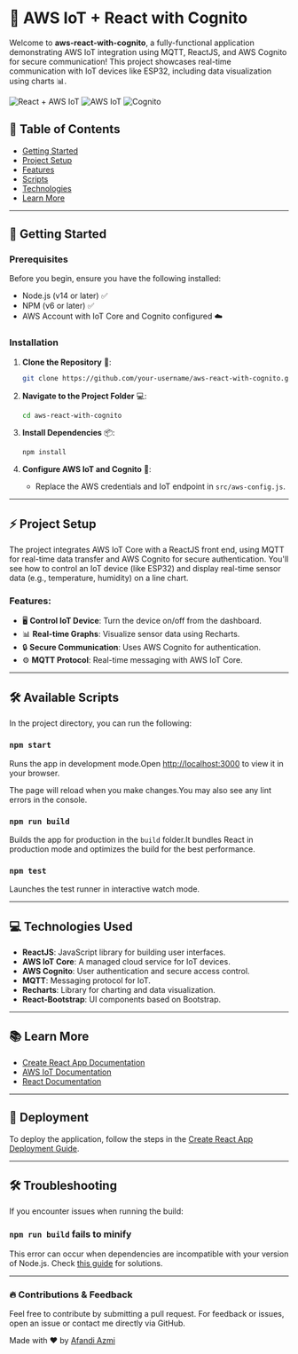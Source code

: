 # 🚀 AWS IoT + React with Cognito

Welcome to **aws-react-with-cognito**, a fully-functional application demonstrating AWS IoT integration using MQTT, ReactJS, and AWS Cognito for secure communication! This project showcases real-time communication with IoT devices like ESP32, including data visualization using charts 📊.

![React + AWS IoT](https://img.shields.io/badge/react-v17-blue.svg) ![AWS IoT](https://img.shields.io/badge/AWS-IoT-orange.svg) ![Cognito](https://img.shields.io/badge/AWS-Cognito-yellowgreen.svg)

## 📖 Table of Contents

- [Getting Started](#-getting-started)
- [Project Setup](#-project-setup)
- [Features](#-features)
- [Scripts](#-available-scripts)
- [Technologies](#-technologies-used)
- [Learn More](#-learn-more)

---

## 🎯 Getting Started

### Prerequisites

Before you begin, ensure you have the following installed:

- Node.js (v14 or later) ✅
- NPM (v6 or later) ✅
- AWS Account with IoT Core and Cognito configured ☁️

### Installation

1. **Clone the Repository** 📂:

   ```bash
   git clone https://github.com/your-username/aws-react-with-cognito.git
   ```

2. **Navigate to the Project Folder** 💻:

   ```bash
   cd aws-react-with-cognito
   ```

3. **Install Dependencies** 📦:

   ```bash
   npm install
   ```

4. **Configure AWS IoT and Cognito** 🔐:
   - Replace the AWS credentials and IoT endpoint in `src/aws-config.js`.

---

## ⚡️ Project Setup

The project integrates AWS IoT Core with a ReactJS front end, using MQTT for real-time data transfer and AWS Cognito for secure authentication. You'll see how to control an IoT device (like ESP32) and display real-time sensor data (e.g., temperature, humidity) on a line chart.

### Features:

- 🖥️ **Control IoT Device**: Turn the device on/off from the dashboard.
- 📊 **Real-time Graphs**: Visualize sensor data using Recharts.
- 🔒 **Secure Communication**: Uses AWS Cognito for authentication.
- ⚙️ **MQTT Protocol**: Real-time messaging with AWS IoT Core.

---

## 🛠️ Available Scripts

In the project directory, you can run the following:

### `npm start`

Runs the app in development mode.Open [http://localhost:3000](http://localhost:3000) to view it in your browser.

The page will reload when you make changes.You may also see any lint errors in the console.

### `npm run build`

Builds the app for production in the `build` folder.It bundles React in production mode and optimizes the build for the best performance.

### `npm test`

Launches the test runner in interactive watch mode.

---

## 💻 Technologies Used

- **ReactJS**: JavaScript library for building user interfaces.
- **AWS IoT Core**: A managed cloud service for IoT devices.
- **AWS Cognito**: User authentication and secure access control.
- **MQTT**: Messaging protocol for IoT.
- **Recharts**: Library for charting and data visualization.
- **React-Bootstrap**: UI components based on Bootstrap.

---

## 📚 Learn More

- [Create React App Documentation](https://facebook.github.io/create-react-app/docs/getting-started)
- [AWS IoT Documentation](https://docs.aws.amazon.com/iot/latest/developerguide/what-is-aws-iot.html)
- [React Documentation](https://reactjs.org/)

---

## 🚀 Deployment

To deploy the application, follow the steps in the [Create React App Deployment Guide](https://facebook.github.io/create-react-app/docs/deployment).

---

## 🛠️ Troubleshooting

If you encounter issues when running the build:

### `npm run build` fails to minify

This error can occur when dependencies are incompatible with your version of Node.js. Check [this guide](https://facebook.github.io/create-react-app/docs/troubleshooting#npm-run-build-fails-to-minify) for solutions.

---

### 🔥 Contributions & Feedback

Feel free to contribute by submitting a pull request. For feedback or issues, open an issue or contact me directly via GitHub.

Made with ❤️ by [Afandi Azmi](https://github.com/afandiazmi)
